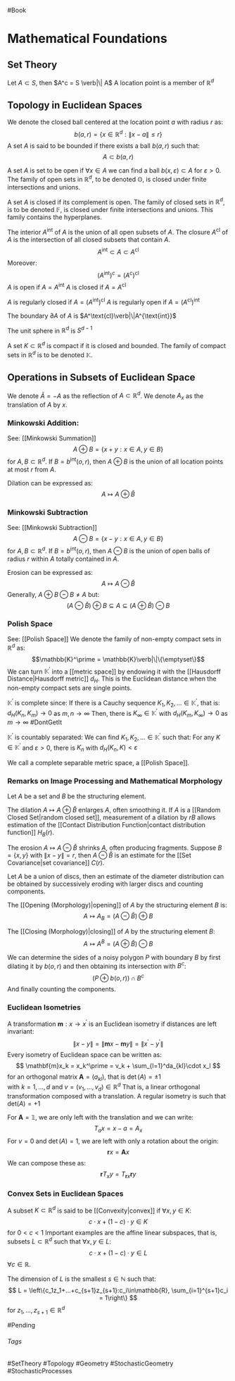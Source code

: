 #Book 
# Mathematical Foundations
## Set Theory
Let $A\subset S$, then $A^c = S \verb|\| A$
A location point is a member of $\mathbb{R}^d$
## Topology in Euclidean Spaces
We denote the closed ball centered at the location point $a$ with radius $r$ as:
$$
b(a,r) = \{x\in\mathbb{R}^d:\|x-a\|\leq r\}
$$
A set $A$ is said to be bounded if there exists a ball $b(a,r)$ such that:
$$
A\subset b(a,r)
$$

A set $A$ is set to be open if $\forall x\in A$ we can find a ball $b(x,\varepsilon)\subset A$ for $\varepsilon>0$.
The family of open sets in $\mathbb{R}^d$, to be denoted $\mathbb{O}$, is closed under finite intersections and unions.

A set $A$ is closed if its complement is open.
The family of closed sets in $\mathbb{R}^d$, is to be denoted $\mathbb{F}$, is closed under finite intersections and unions.
This family contains the hyperplanes.

The interior $A^{\text{int}}$ of $A$ is the union of all open subsets of $A$.
The closure $A^{\text{cl}}$ of $A$ is the intersection of all closed subsets that contain $A$.
$$
A^{\text{int}}\subset A\subset A^{\text{cl}}
$$
Moreover:
$$
(A^{\text{int}})^c = (A^c)^{\text{cl}}
$$
$A$ is open if $A=A^{\text{int}}$
$A$ is closed if $A=A^{\text{cl}}$

$A$ is regularly closed if $A=(A^{\text{int}})^{\text{cl}}$
$A$ is regularly open if $A = (A^{\text{cl}})^{\text{int}}$

The boundary $\partial A$ of $A$ is $A^\text{cl}\verb|\|A^{\text{int}}$ 

The unit sphere in $\mathbb{R}^d$ is $S^{d-1}$

A set $K\subset \mathbb{R}^d$ is compact if it is closed and bounded.
The family of compact sets in $\mathbb{R}^d$ is to be denoted $\mathbb{K}$.

## Operations in Subsets of Euclidean Space
We denote $\check{A}=-A$ as the reflection of $A\subset\mathbb{R}^d$.
We denote $A_x$ as the translation of $A$ by $x$.
### Minkowski Addition:
See: [[Minkowski Summation]]
$$
A\oplus B = \{x+y:x\in A, y\in B\}
$$
for $A,B \subset \mathbb{R}^d$.
If $B = b^{\text{int}}(o,r)$, then $A\oplus B$ is the union of all location points at most $r$ from $A$.

Dilation can be expressed as:
$$
A\mapsto A\oplus \check{B}
$$
### Minkowski Subtraction
See: [[Minkowski Subtraction]]
$$
A\ominus B = \{x-y:x\in A, y\in B\}
$$
for $A,B \subset \mathbb{R}^d$.
If $B=b^{\text{int}}(o,r)$, then $A\ominus B$ is the union of open balls of radius $r$ within $A$ totally contained in $A$.

Erosion can be expressed as:
$$
A\mapsto A\ominus \check{B}
$$
Generally, $A\oplus B \ominus B \neq A$ but:
$$
(A\ominus\check{B})\oplus B \subseteq A \subseteq (A\oplus\check{B})\ominus B
$$

### Polish Space
See: [[Polish Space]]
We denote the family of non-empty compact sets in $\mathbb{R}^d$ as:
$$\mathbb{K}^\prime = \mathbb{K}\verb|\|\{\emptyset\}$$
We can turn $\mathbb{K}^\prime$ into a [[metric space]] by endowing it with the [[Hausdorff Distance|Hausdorff metric]] $d_H$.
This is the Euclidean distance when the non-empty compact sets are single points.

$\mathbb{K}^\prime$ is complete since:
If there is a Cauchy sequence $K_1, K_2, ...\in\mathbb{K}^\prime$, that is:
$d_H(K_n, K_m)\rightarrow 0$ as $m,n\rightarrow \infty$
Then, there is $K_\infty\in\mathbb{K}^\prime$ with $d_H(K_m, K_\infty)\rightarrow 0$ as $m\rightarrow\infty$
#DontGetIt 

$\mathbb{K}^\prime$ is countably separated:
We can find $K_1, K_2, ...\in\mathbb{K}^\prime$  such that:
For any $K\in\mathbb{K}^\prime$ and $\varepsilon>0$, there is $K_n$ with $d_H(K_n, K)<\varepsilon$ 

We call a complete separable metric space, a [[Polish Space]].

### Remarks on Image Processing and Mathematical Morphology
Let $A$ be a set and $B$ be the structuring element.

The dilation $A\mapsto A\oplus \check{B}$ enlarges $A$, often smoothing it.
If $A$ is a [[Random Closed Set|random closed set]], measurement of a dilation by $rB$ allows estimation of the [[Contact Distribution Function|contact distribution function]] $H_B(r)$.

The erosion $A\mapsto A\ominus \check{B}$ shrinks $A$, often producing fragments. 
Suppose $B = \{x, y\}$ with $\| x-y \|=r$, then $A\ominus \check{B}$ is an estimate for the [[Set Covariance|set covariance]] $C(r)$.

Let $A$ be a union of discs, then an estimate of the diameter distribution can be obtained by successively eroding with larger discs and counting components.

The [[Opening (Morphology)|opening]] of $A$ by the structuring element $B$ is:
$$
A\mapsto A_B = (A\ominus \check{B})\oplus B
$$

The [[Closing (Morphology)|closing]] of $A$ by the structuring element $B$:
$$
A\mapsto A^B = (A\oplus \check{B})\ominus B
$$

We can determine the sides of a noisy polygon $P$ with boundary $B$ by first dilating it by $b(o,r)$ and then obtaining its intersection with $B^c$:
$$
(P\oplus b(o,r))\cap B^c
$$
And finally counting the components.

### Euclidean Isometries
A transformation $\mathbf{m}:x\rightarrow x^\prime$ is an Euclidean isometry if distances are left invariant:
$$
\|x-y\| = \|\mathbf{m}x-\mathbf{m}y\| = \|x^\prime - y^\prime\|
$$
Every isometry of Euclidean space can be written as:
$$
\mathbf{m}x_k = x_k^\prime = v_k + \sum_{l=1}^da_{kl}\cdot x_l
$$
for an orthogonal matrix $\mathbf{A}=(a_{kl})$, that is $\det (A) = \pm 1$  
with $k=1, ..., d$ and $v=(v_1, ..., v_d)\in\mathbb{R}^d$ 
That is, a linear orthogonal transformation composed with a translation.
A regular isometry is such that $\text{det}(A) = + 1$

For $\mathbf{A}=\mathbb{1}$, we are only left with the translation and we can write:
$$
T_ax = x-a = A_x
$$
For $v=0$ and $\det (A)=1$, we are left with only a rotation about the origin:
$$
\mathbf{r}x=\mathbf{A}x
$$
We can compose these as:
$$
\mathbf{r}T_xy = T_{\mathbf{r}x}\mathbf{r}y
$$
### Convex Sets in Euclidean Spaces
A subset $K\subset \mathbb{R}^d$ is said to be [[Convexity|convex]] if $\forall x,y\in K$:
$$
c\cdot x + (1-c)\cdot y\in K
$$
for $0<c<1$
Important examples are the affine linear subspaces, that is, subsets $L\subset \mathbb{R}^d$ such that $\forall x, y\in L$:
$$
c\cdot x + (1-c)\cdot y\in L
$$
$\forall c\in\mathbb{R}$.

The dimension of $L$ is the smallest $s\in\mathbb{N}$ such that:
$$
L = \left\{c_1z_1+...+c_{s+1}z_{s+1}:c_i\in\mathbb{R}, \sum_{i=1}^{s+1}c_i = 1\right\}
$$
for $z_1,...,z_{s+1}\in\mathbb{R}^d$

#Pending
###### Tags
#SetTheory #Topology #Geometry #StochasticGeometry #StochasticProcesses 